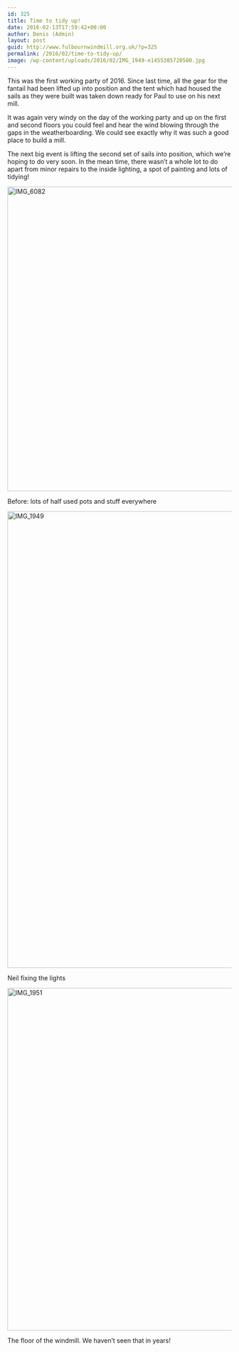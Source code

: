 ```yaml
---
id: 325
title: Time to tidy up!
date: 2016-02-13T17:59:42+00:00
author: Denis (Admin)
layout: post
guid: http://www.fulbournwindmill.org.uk/?p=325
permalink: /2016/02/time-to-tidy-up/
image: /wp-content/uploads/2016/02/IMG_1949-e1455385720580.jpg
---
```

This was the first working party of 2016. Since last time, all the gear for the fantail had been lifted up into position and the tent which had housed the sails as they were built was taken down ready for Paul to use on his next mill.

It was again very windy on the day of the working party and up on the first and second floors you could feel and hear the wind blowing through the gaps in the weatherboarding. We could see exactly why it was such a good place to build a mill.

The next big event is lifting the second set of sails into position, which we&#8217;re hoping to do very soon. In the mean time, there wasn&#8217;t a whole lot to do apart from minor repairs to the inside lighting, a spot of painting and lots of tidying!

<div id="attachment_326" style="max-width: 1034px" class="wp-caption alignnone">
  <img class="wp-image-326 size-large" src="http://www.fulbournwindmill.org.uk/wp-content/uploads/2016/02/IMG_6082-1024x683.jpg" alt="IMG_6082" width="1024" height="683" srcset="http://www.fulbournwindmill.org.uk/wp-content/uploads/2016/02/IMG_6082-1024x683.jpg 1024w, http://www.fulbournwindmill.org.uk/wp-content/uploads/2016/02/IMG_6082-300x200.jpg 300w, http://www.fulbournwindmill.org.uk/wp-content/uploads/2016/02/IMG_6082-768x512.jpg 768w" sizes="(max-width: 1024px) 100vw, 1024px" />
  
  <p class="wp-caption-text">
    Before: lots of half used pots and stuff everywhere
  </p>
</div>

<div id="attachment_327" style="max-width: 778px" class="wp-caption alignnone">
  <img class="wp-image-327 size-large" src="http://www.fulbournwindmill.org.uk/wp-content/uploads/2016/02/IMG_1949-e1455385720580-768x1024.jpg" alt="IMG_1949" width="768" height="1024" srcset="http://www.fulbournwindmill.org.uk/wp-content/uploads/2016/02/IMG_1949-e1455385720580-768x1024.jpg 768w, http://www.fulbournwindmill.org.uk/wp-content/uploads/2016/02/IMG_1949-e1455385720580-225x300.jpg 225w" sizes="(max-width: 768px) 100vw, 768px" />
  
  <p class="wp-caption-text">
    Neil fixing the lights
  </p>
</div>

<div id="attachment_330" style="max-width: 1034px" class="wp-caption alignnone">
  <img class="wp-image-330 size-large" src="http://www.fulbournwindmill.org.uk/wp-content/uploads/2016/02/IMG_1951-1024x768.jpg" alt="IMG_1951" width="1024" height="768" srcset="http://www.fulbournwindmill.org.uk/wp-content/uploads/2016/02/IMG_1951-1024x768.jpg 1024w, http://www.fulbournwindmill.org.uk/wp-content/uploads/2016/02/IMG_1951-300x225.jpg 300w, http://www.fulbournwindmill.org.uk/wp-content/uploads/2016/02/IMG_1951-768x576.jpg 768w" sizes="(max-width: 1024px) 100vw, 1024px" />
  
  <p class="wp-caption-text">
    The floor of the windmill. We haven&#8217;t seen that in years!
  </p>
</div>